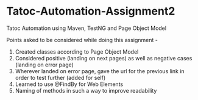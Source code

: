# Tatoc-Automation-Assignment2
Tatoc Automation using Maven, TestNG and Page Object Model

Points asked to be considered while doing this assignment - 
1. Created classes according to Page Object Model
2. Considered positive (landing on next pages) as well as negative cases (landing on error page)
3. Wherever landed on error page, gave the url for the previous link in order to test further (added for self)
4. Learned to use @FindBy for Web Elements
5. Naming of methods in such a way to improve readability
